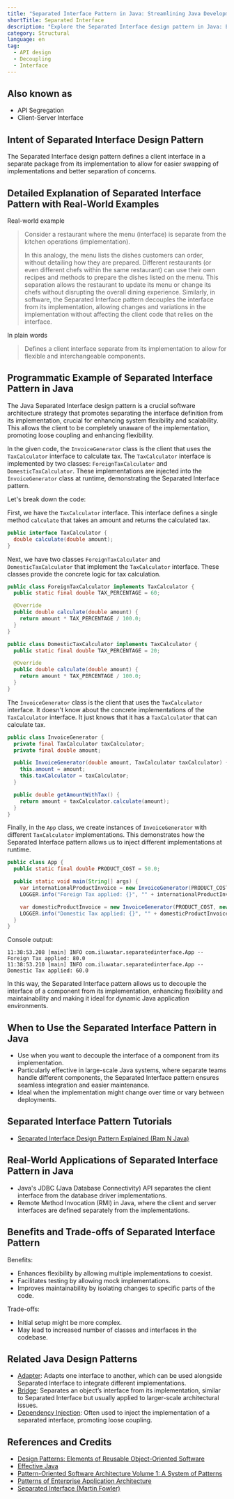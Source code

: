 ```yaml
---
title: "Separated Interface Pattern in Java: Streamlining Java Development with Interface Isolation"
shortTitle: Separated Interface
description: "Explore the Separated Interface design pattern in Java: Enhance software flexibility and maintainability by decoupling interfaces from implementations. Ideal for developers looking to improve code scalability and adaptability."
category: Structural
language: en
tag:
  - API design
  - Decoupling
  - Interface
---
```


## Also known as

* API Segregation
* Client-Server Interface

## Intent of Separated Interface Design Pattern

The Separated Interface design pattern defines a client interface in a separate package from its implementation to allow
for easier swapping of implementations and better separation of concerns.

## Detailed Explanation of Separated Interface Pattern with Real-World Examples

Real-world example

> Consider a restaurant where the menu (interface) is separate from the kitchen operations (implementation).
>
> In this analogy, the menu lists the dishes customers can order, without detailing how they are prepared. Different
> restaurants (or even different chefs within the same restaurant) can use their own recipes and methods to prepare the
> dishes listed on the menu. This separation allows the restaurant to update its menu or change its chefs without
> disrupting the overall dining experience. Similarly, in software, the Separated Interface pattern decouples the
> interface from its implementation, allowing changes and variations in the implementation without affecting the client
> code that relies on the interface.

In plain words

> Defines a client interface separate from its implementation to allow for flexible and interchangeable components.

## Programmatic Example of Separated Interface Pattern in Java

The Java Separated Interface design pattern is a crucial software architecture strategy that promotes separating the
interface definition from its implementation, crucial for enhancing system flexibility and scalability. This allows the
client to be completely unaware of the implementation, promoting loose coupling and enhancing flexibility.

In the given code, the `InvoiceGenerator` class is the client that uses the `TaxCalculator` interface to calculate tax.
The `TaxCalculator` interface is implemented by two classes: `ForeignTaxCalculator` and `DomesticTaxCalculator`. These
implementations are injected into the `InvoiceGenerator` class at runtime, demonstrating the Separated Interface
pattern.

Let's break down the code:

First, we have the `TaxCalculator` interface. This interface defines a single method `calculate` that takes an amount
and returns the calculated tax.

```java
public interface TaxCalculator {
  double calculate(double amount);
}
```

Next, we have two classes `ForeignTaxCalculator` and `DomesticTaxCalculator` that implement the `TaxCalculator`
interface. These classes provide the concrete logic for tax calculation.

```java
public class ForeignTaxCalculator implements TaxCalculator {
  public static final double TAX_PERCENTAGE = 60;

  @Override
  public double calculate(double amount) {
    return amount * TAX_PERCENTAGE / 100.0;
  }
}

public class DomesticTaxCalculator implements TaxCalculator {
  public static final double TAX_PERCENTAGE = 20;

  @Override
  public double calculate(double amount) {
    return amount * TAX_PERCENTAGE / 100.0;
  }
}
```

The `InvoiceGenerator` class is the client that uses the `TaxCalculator` interface. It doesn't know about the concrete
implementations of the `TaxCalculator` interface. It just knows that it has a `TaxCalculator` that can calculate tax.

```java
public class InvoiceGenerator {
  private final TaxCalculator taxCalculator;
  private final double amount;

  public InvoiceGenerator(double amount, TaxCalculator taxCalculator) {
    this.amount = amount;
    this.taxCalculator = taxCalculator;
  }

  public double getAmountWithTax() {
    return amount + taxCalculator.calculate(amount);
  }
}
```

Finally, in the `App` class, we create instances of `InvoiceGenerator` with different `TaxCalculator` implementations.
This demonstrates how the Separated Interface pattern allows us to inject different implementations at runtime.

```java
public class App {
  public static final double PRODUCT_COST = 50.0;

  public static void main(String[] args) {
    var internationalProductInvoice = new InvoiceGenerator(PRODUCT_COST, new ForeignTaxCalculator());
    LOGGER.info("Foreign Tax applied: {}", "" + internationalProductInvoice.getAmountWithTax());

    var domesticProductInvoice = new InvoiceGenerator(PRODUCT_COST, new DomesticTaxCalculator());
    LOGGER.info("Domestic Tax applied: {}", "" + domesticProductInvoice.getAmountWithTax());
  }
}
```

Console output:

```
11:38:53.208 [main] INFO com.iluwatar.separatedinterface.App -- Foreign Tax applied: 80.0
11:38:53.210 [main] INFO com.iluwatar.separatedinterface.App -- Domestic Tax applied: 60.0
```

In this way, the Separated Interface pattern allows us to decouple the interface of a component from its implementation,
enhancing flexibility and maintainability and making it ideal for dynamic Java application environments.

## When to Use the Separated Interface Pattern in Java

* Use when you want to decouple the interface of a component from its implementation.
* Particularly effective in large-scale Java systems, where separate teams handle different components, the Separated
  Interface pattern ensures seamless integration and easier maintenance.
* Ideal when the implementation might change over time or vary between deployments.

## Separated Interface Pattern Tutorials

* [Separated Interface Design Pattern Explained (Ram N Java)](https://www.youtube.com/watch?v=d3k-hOA7k2Y)

## Real-World Applications of Separated Interface Pattern in Java

* Java's JDBC (Java Database Connectivity) API separates the client interface from the database driver implementations.
* Remote Method Invocation (RMI) in Java, where the client and server interfaces are defined separately from the
  implementations.

## Benefits and Trade-offs of Separated Interface Pattern

Benefits:

* Enhances flexibility by allowing multiple implementations to coexist.
* Facilitates testing by allowing mock implementations.
* Improves maintainability by isolating changes to specific parts of the code.

Trade-offs:

* Initial setup might be more complex.
* May lead to increased number of classes and interfaces in the codebase.

## Related Java Design Patterns

* [Adapter](https://java-design-patterns.com/patterns/adapter/): Adapts one interface to another, which can be used
  alongside Separated Interface to integrate different implementations.
* [Bridge](https://java-design-patterns.com/patterns/bridge/): Separates an object’s interface from its implementation,
  similar to Separated Interface but usually applied to larger-scale architectural issues.
* [Dependency Injection](https://java-design-patterns.com/patterns/dependency-injection/): Often used to inject the
  implementation of a separated interface, promoting loose coupling.

## References and Credits

* [Design Patterns: Elements of Reusable Object-Oriented Software](https://amzn.to/3w0pvKI)
* [Effective Java](https://amzn.to/4cGk2Jz)
* [Pattern-Oriented Software Architecture Volume 1: A System of Patterns](https://amzn.to/3xZ1ELU)
* [Patterns of Enterprise Application Architecture](https://amzn.to/3WfKBPR)
* [Separated Interface (Martin Fowler)](https://www.martinfowler.com/eaaCatalog/separatedInterface.html)
